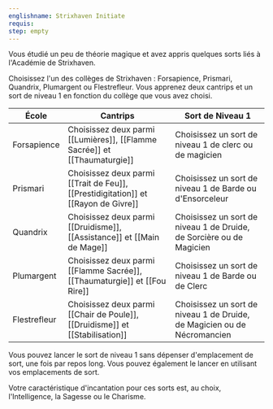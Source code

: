 ```yaml
---
englishname: Strixhaven Initiate
requis:
step: empty
---
```

Vous étudié un peu de théorie magique et avez appris quelques sorts liés à l'Académie de Strixhaven.

Choisissez l'un des collèges de Strixhaven : Forsapience, Prismari, Quandrix, Plumargent ou Flestrefleur. Vous apprenez deux cantrips et un sort de niveau 1 en fonction du collège que vous avez choisi.

| École        | Cantrips                                                                           | Sort de Niveau 1                                                         |
| ------------ | ---------------------------------------------------------------------------------- | ------------------------------------------------------------------------ |
| Forsapience  | Choisissez deux parmi [[Lumières]], [[Flamme Sacrée]] et [[Thaumaturgie]]          | Choisissez un sort de niveau 1 de clerc ou de magicien                   |
| Prismari     | Choisissez deux parmi [[Trait de Feu]], [[Prestidigitation]] et [[Rayon de Givre]] | Choisissez un sort de niveau 1 de Barde ou d'Ensorceleur                 |
| Quandrix     | Choisissez deux parmi [[Druidisme]], [[Assistance]] et [[Main de Mage]]            | Choisissez un sort de niveau 1 de Druide, de Sorcière ou de Magicien     |
| Plumargent   | Choisissez deux parmi [[Flamme Sacrée]], [[Thaumaturgie]] et [[Fou Rire]]          | Choisissez un sort de niveau 1 de Barde ou de Clerc                      |
| Flestrefleur | Choisissez deux parmi [[Chair de Poule]], [[Druidisme]] et [[Stabilisation]]       | Choisissez un sort de niveau 1 de Druide, de Magicien ou de Nécromancien |


Vous pouvez lancer le sort de niveau 1 sans dépenser d'emplacement de sort, une fois par repos long. Vous pouvez également le lancer en utilisant vos emplacements de sort.

Votre caractéristique d'incantation pour ces sorts est, au choix, l'Intelligence, la Sagesse ou le Charisme.
